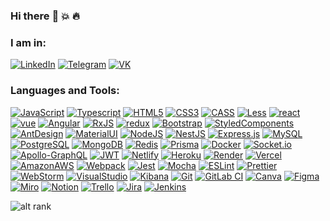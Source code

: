 ### Hi there :wave: :boom: :fire:

### I am in:
[![LinkedIn](https://img.shields.io/badge/-LinkedIn-090909?style=for-the-badge&logo=linkedin&logoColor=007BB6)](https://www.linkedin.com/in/denis-karazan)
[![Telegram](https://img.shields.io/badge/-Telegram-090909?style=for-the-badge&logo=telegram&logoColor=27A0D9)](https://t.me/W_Den)
[![VK](https://img.shields.io/badge/-VK-090909?style=for-the-badge&logo=Vk&logoColor=4F7DB3)](https://vk.com/wolfden)
### Languages and Tools:
[![JavaScript](https://img.shields.io/badge/-JavaScript-090909?style=for-the-badge&logo=JavaScript&logoColor=#F7DF1E)](https://github.com/Wolf-Den1994)
[![Typescript](https://img.shields.io/badge/-typescript-090909?style=for-the-badge&logo=typescript&logoColor=#0076C6)](https://github.com/Wolf-Den1994)
[![HTML5](https://img.shields.io/badge/-HTML5-090909?style=for-the-badge&logo=HTML5&logoColor=#E14B25)](https://github.com/Wolf-Den1994)
[![CSS3](https://img.shields.io/badge/-CSS3-090909?style=for-the-badge&logo=CSS3&logoColor=264DE4)](https://github.com/Wolf-Den1994)
[![CASS](https://img.shields.io/badge/-SASS-090909?style=for-the-badge&logo=SASS&logoColor=#c69)](https://github.com/Wolf-Den1994)
[![Less](https://img.shields.io/badge/less-090909?style=for-the-badge&logo=less&logoColor=2B4C80)](https://github.com/Wolf-Den1994)
[![react](https://img.shields.io/badge/-react-090909?style=for-the-badge&logo=react&logoColor=#00D8FF)](https://github.com/Wolf-Den1994)
[![vue](https://img.shields.io/badge/Vue.js-090909?style=for-the-badge&logo=vue.js&logoColor=4FC08D)](https://github.com/Wolf-Den1994)
[![Angular](https://img.shields.io/badge/Angular-090909?style=for-the-badge&logo=angular&logoColor=DD0031)](https://github.com/Wolf-Den1994)
[![RxJS](https://img.shields.io/badge/rxjs-090909.svg?style=for-the-badge&logo=reactivex&logoColor=B7178C)](https://github.com/Wolf-Den1994)
[![redux](https://img.shields.io/badge/-redux-090909?style=for-the-badge&logo=redux&logoColor=7248B5)](https://github.com/Wolf-Den1994)
[![Bootstrap](https://img.shields.io/badge/Bootstrap-090909?style=for-the-badge&logo=bootstrap&logoColor=8511FA)](https://github.com/Wolf-Den1994)
[![StyledComponents](https://img.shields.io/badge/styled--components-090909?style=for-the-badge&logo=styled-components&logoColor=DB7093)](https://github.com/Wolf-Den1994)
[![AntDesign](https://img.shields.io/badge/-AntDesign-090909?style=for-the-badge&logo=AntDesign&logoColor=8dd6f9)](https://github.com/Wolf-Den1994)
[![MaterialUI](https://img.shields.io/badge/Material--UI-090909?style=for-the-badge&logo=material-ui&logoColor=white)](https://github.com/Wolf-Den1994)
[![NodeJS](https://img.shields.io/badge/-NodeJS-090909?style=for-the-badge&logo=node.js&logoColor=#339933)](https://github.com/Wolf-Den1994)
[![NestJS](https://img.shields.io/badge/nestjs-090909.svg?style=for-the-badge&logo=nestjs&logoColor=E0234E)](https://github.com/Wolf-Den1994)
[![Express.js](https://img.shields.io/badge/express.js-090909.svg?style=for-the-badge&logo=express&logoColor=%2361DAFB)](https://github.com/Wolf-Den1994)
[![MySQL](https://img.shields.io/badge/MySQL-090909?style=for-the-badge&logo=mysql&logoColor=00f)](https://github.com/Wolf-Den1994)
[![PostgreSQL](https://img.shields.io/badge/PostgreSQL-090909?style=for-the-badge&logo=postgresql&logoColor=316192)](https://github.com/Wolf-Den1994)
[![MongoDB](https://img.shields.io/badge/-MongoDB-090909?style=for-the-badge&logo=MongoDB&logoColor=#12924f)](https://github.com/Wolf-Den1994)
[![Redis](https://img.shields.io/badge/redis-090909.svg?&style=for-the-badge&logo=redis&logoColor=DD0031)](https://github.com/Wolf-Den1994)
[![Prisma](https://img.shields.io/badge/Prisma-090909?style=for-the-badge&logo=Prisma&logoColor=3982CE)](https://github.com/Wolf-Den1994)
[![Docker](https://img.shields.io/badge/docker-090909.svg?style=for-the-badge&logo=docker&logoColor=0db7ed)](https://github.com/Wolf-Den1994)
[![Socket.io](https://img.shields.io/badge/-Socket.io-090909?style=for-the-badge&logo=Socket.io&logoColor=#010101)](https://github.com/Wolf-Den1994)
[![Apollo-GraphQL](https://img.shields.io/badge/-ApolloGraphQL-090909?style=for-the-badge&logo=apollo-graphql&logoColor=311C87)](https://github.com/Wolf-Den1994)
[![JWT](https://img.shields.io/badge/JWT-090909?style=for-the-badge&logo=JSON%20web%20tokens)](https://github.com/Wolf-Den1994)
[![Netlify](https://img.shields.io/badge/Netlify-090909?style=for-the-badge&logo=netlify&logoColor=00C7B7)](https://github.com/Wolf-Den1994)
[![Heroku](https://img.shields.io/badge/Heroku-090909?style=for-the-badge&logo=heroku&logoColor=430098)](https://github.com/Wolf-Den1994)
[![Render](https://img.shields.io/badge/Render-090909.svg?style=for-the-badge&logo=render&logoColor=46E3B7)](https://github.com/Wolf-Den1994)
[![Vercel](https://img.shields.io/badge/Vercel-090909?style=for-the-badge&logo=vercel&logoColor=white)](https://github.com/Wolf-Den1994)
[![AmazonAWS](https://img.shields.io/badge/Amazon_AWS-090909?style=for-the-badge&logo=amazon-aws&logoColor=FF9900)](https://github.com/Wolf-Den1994)
[![Webpack](https://img.shields.io/badge/-Webpack-090909?style=for-the-badge&logo=Webpack&logoColor=#8dd6f9)](https://github.com/Wolf-Den1994)
[![Jest](https://img.shields.io/badge/Jest-090909?style=for-the-badge&logo=Jest&logoColor=C21325)](https://github.com/Wolf-Den1994)
[![Mocha](https://img.shields.io/badge/mocha.js-090909?style=for-the-badge&logo=mocha&logoColor=Brown)](https://github.com/Wolf-Den1994)
[![ESLint](https://img.shields.io/badge/-ESLint-090909?style=for-the-badge&logo=ESLint&logoColor=4B32C3)](https://github.com/Wolf-Den1994)
[![Prettier](https://img.shields.io/badge/prettier-090909?style=for-the-badge&logo=prettier&logoColor=F7BA3E)](https://github.com/Wolf-Den1994)
[![WebStorm](https://img.shields.io/badge/webstorm-090909?style=for-the-badge&logo=webstorm&logoColor=white&color=black)](https://github.com/Wolf-Den1994)
[![VisualStudio](https://img.shields.io/badge/-Visual%20studio-090909?style=for-the-badge&logo=Visual-Studio&logoColor=6296CC)](https://github.com/Wolf-Den1994)
[![Kibana](https://img.shields.io/badge/Kibana-090909?style=for-the-badge&logo=Kibana&logoColor=f04e98)](https://github.com/Wolf-Den1994)
[![Git](https://img.shields.io/badge/-Git-090909?style=for-the-badge&logo=Git&logoColor=#E84E31)](https://github.com/Wolf-Den1994)
[![GitLab CI](https://img.shields.io/badge/gitlab%20ci-090909.svg?style=for-the-badge&logo=gitlab&logoColor=white)](https://github.com/Wolf-Den1994)
[![Canva](https://img.shields.io/badge/Canva-090909.svg?&style=for-the-badge&logo=Canva&logoColor=00C4CC)](https://github.com/Wolf-Den1994)
[![Figma](https://img.shields.io/badge/Figma-090909?style=for-the-badge&logo=figma&logoColor=F24E1E)](https://github.com/Wolf-Den1994)
[![Miro](https://img.shields.io/badge/Miro-090909?style=for-the-badge&logo=Miro&logoColor=fd3)](https://github.com/Wolf-Den1994)
[![Notion](https://img.shields.io/badge/Notion-090909?style=for-the-badge&logo=notion&logoColor=white)](https://github.com/Wolf-Den1994)
[![Trello](https://img.shields.io/badge/Trello-090909?style=for-the-badge&logo=trello&logoColor=026AA7)](https://github.com/Wolf-Den1994)
[![Jira](https://img.shields.io/badge/Jira-090909?style=for-the-badge&logo=Jira&logoColor=0A0FFF)](https://github.com/Wolf-Den1994)
[![Jenkins](https://img.shields.io/badge/Jenkins-090909?style=for-the-badge&logo=Jenkins&logoColor=2C5263)](https://github.com/Wolf-Den1994)

![alt rank](https://www.codewars.com/users/Wolf-Den1994/badges/small) 
